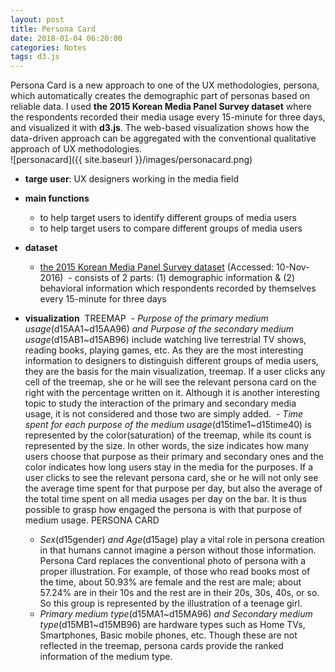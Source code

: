 ```yaml
---
layout: post
title: Persona Card
date: 2018-01-04 06:20:00
categories: Notes
tags: d3.js
---
```


  Persona Card is a new approach to one of the UX methodologies, persona, which automatically creates the demographic part of personas based on reliable data. I used **the 2015 Korean Media Panel Survey dataset** where the respondents recorded their media usage every 15-minute for three days, and visualized it with **d3.js**. The web-based visualization shows how the data-driven approach can be aggregated with the conventional qualitative approach of UX methodologies.
  <br />
![personacard]({{ site.baseurl }}/images/personacard.png)

- **targe user**: UX designers working in the media field
- **main functions**
  - to help target users to identify different groups of media users
  - to help target users to compare different groups of media users
  
- **dataset**
  - [the 2015 Korean Media Panel Survey dataset](http://stat.kisdi.re.kr/Library/Library_Detail4.aspx#) (Accessed: 10-Nov-2016)
  - consists of 2 parts: (1) demographic information & (2) behavioral information which respondents recorded by themselves every 15-minute for three days

- **visualization**
  TREEMAP
  - _Purpose of the primary medium usage_(d15AA1~d15AA96) _and Purpose of the secondary medium usage_(d15AB1~d15AB96) include watching live terrestrial TV shows, reading books, playing games, etc. As they are the most interesting information to designers to distinguish different groups of media users, they are the basis for the main visualization, treemap. If a user clicks any cell of the treemap, she or he will see the relevant persona card on the right with the percentage written on it. Although it is another interesting topic to study the interaction of the primary and secondary media usage, it is not considered and those two are simply added.
  - _Time spent for each purpose of the medium usage_(d15time1~d15time40) is represented by the color(saturation) of the treemap, while its count is represented by the size. In other words, the size indicates how many users choose that purpose as their primary and secondary ones and the color indicates how long users stay in the media for the purposes. If a user clicks to see the relevant persona card, she or he will not only see the average time spent for that purpose per day, but also the average of the total time spent on all media usages per day on the bar. It is thus possible to grasp how engaged the persona is with that purpose of medium usage.
  PERSONA CARD
  - _Sex_(d15gender) _and Age_(d15age) play a vital role in persona creation in that humans cannot imagine a person without those information. Persona Card replaces the conventional photo of persona with a proper illustration. For example, of those who read books most of the time, about 50.93% are female and the rest are male; about 57.24% are in their 10s and the rest are in their 20s, 30s, 40s, or so. So this group is represented by the illustration of a teenage girl.
  - _Primary medium type_(d15MA1~d15MA96) _and Secondary medium type_(d15MB1~d15MB96) are hardware types such as Home TVs, Smartphones, Basic mobile phones, etc. Though these are not reflected in the treemap, persona cards provide the ranked information of the medium type.
